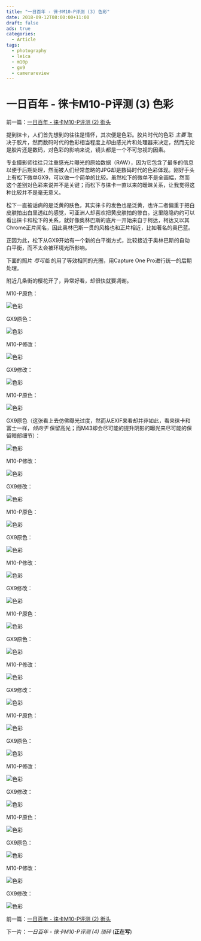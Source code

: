 ```yaml
---
title: "一日百年 - 徕卡M10-P评测 (3) 色彩"
date: 2018-09-12T08:00:00+11:00
draft: false
ads: true
categories:
  - Article
tags:
  - photography
  - leica
  - m10p
  - gx9
  - camerareview
---
```


# 一日百年 - 徕卡M10-P评测 (3) 色彩

前一篇：[一日百年 - 徕卡M10-P评测 (2) 街头](/cn/article/2018/reviewleicam10p2/)

提到徕卡，人们首先想到的往往是情怀，其次便是色彩。胶片时代的色彩 _主要_ 取决于胶片，然而数码时代的色彩相当程度上却由感光片和处理器来决定，然而无论是胶片还是数码，对色彩的影响来说，镜头都是一个不可忽视的因素。

专业摄影师往往只注重感光片曝光的原始数据（RAW），因为它包含了最多的信息以便于后期处理，然而被人们经常忽略的JPG却是数码时代的色彩体现。刚好手头上有松下微单GX9，可以做一个简单的比较。虽然松下的微单不是全画幅，然而这个差别对色彩来说并不是关键；而松下与徕卡一直以来的暧昧关系，让我觉得这种比较并不是毫无意义。

松下一直被诟病的是泛黄的肤色，其实徕卡的发色也是泛黄，也许二者偏重于把白皮肤拍出白里透红的感觉，可亚洲人却喜欢把黄皮肤拍的惨白。这里隐隐约约可以看出徕卡和松下的关系，就好像奥林巴斯的底片一开始来自于柯达，柯达又以其Chrome正片闻名，因此奥林巴斯一贯的风格也和正片相近，比如著名的奥巴蓝。

正因为此，松下从GX9开始有一个新的白平衡方式，比较接近于奥林巴斯的自动白平衡，而不太会被环境光所影响。

下面的照片 _尽可能_ 的用了等效相同的光圈，用Capture One Pro进行统一的后期处理。

附近几条街的樱花开了，异常好看，却很快就要凋谢。

M10-P原色：

![色彩][leica-01-ooc]

GX9原色：

![色彩][gx9-01-ooc]

M10-P修改：

![色彩][leica-01-edit]

GX9修改：

![色彩][gx9-01-edit]

M10-P原色：

![色彩][leica-02-ooc]

GX9原色（这张看上去仿佛曝光过度，然而从EXIF来看却并非如此，看来徕卡和富士一样，_倾向于_ 保留高光；而M43却会尽可能的提升阴影的曝光来尽可能的保留暗部细节）：

![色彩][gx9-02-ooc]

M10-P修改：

![色彩][leica-02-edit]

GX9修改：

![色彩][gx9-02-edit]

M10-P原色：

![色彩][leica-03-ooc]

GX9原色：

![色彩][gx9-03-ooc]

M10-P修改：

![色彩][leica-03-edit]

GX9修改：

![色彩][gx9-03-edit]

M10-P原色：

![色彩][leica-04-ooc]

GX9原色：

![色彩][gx9-04-ooc]

M10-P修改：

![色彩][leica-04-edit]

GX9修改：

![色彩][gx9-04-edit]

M10-P原色：

![色彩][leica-05-ooc]

GX9原色：

![色彩][gx9-05-ooc]

M10-P修改：

![色彩][leica-05-edit]

GX9修改：

![色彩][gx9-05-edit]

M10-P原色：

![色彩][leica-06-ooc]

GX9原色：

![色彩][gx9-06-ooc]

M10-P修改：

![色彩][leica-06-edit]

GX9修改：

![色彩][gx9-06-edit]

前一篇：[一日百年 - 徕卡M10-P评测 (2) 街头](/cn/article/2018/reviewleicam10p2/)

下一片：_一日百年 - 徕卡M10-P评测 (4) 琐碎_ (__正在写__)

[leica-01-ooc]: /photos/2018/LeicaM10P/color01_leica_ooc.jpg "Color"
[leica-02-ooc]: /photos/2018/LeicaM10P/color02_leica_ooc.jpg "Color"
[leica-03-ooc]: /photos/2018/LeicaM10P/color03_leica_ooc.jpg "Color"
[leica-04-ooc]: /photos/2018/LeicaM10P/color04_leica_ooc.jpg "Color"
[leica-05-ooc]: /photos/2018/LeicaM10P/color05_leica_ooc.jpg "Color"
[leica-06-ooc]: /photos/2018/LeicaM10P/color06_leica_ooc.jpg "Color"
[leica-01-edit]: /photos/2018/LeicaM10P/color01_leica_edit.jpg "Color"
[leica-02-edit]: /photos/2018/LeicaM10P/color02_leica_edit.jpg "Color"
[leica-03-edit]: /photos/2018/LeicaM10P/color03_leica_edit.jpg "Color"
[leica-04-edit]: /photos/2018/LeicaM10P/color04_leica_edit.jpg "Color"
[leica-05-edit]: /photos/2018/LeicaM10P/color05_leica_edit.jpg "Color"
[leica-06-edit]: /photos/2018/LeicaM10P/color06_leica_edit.jpg "Color"

[gx9-01-ooc]: /photos/2018/LeicaM10P/color01_gx9_ooc.jpg "Color"
[gx9-02-ooc]: /photos/2018/LeicaM10P/color02_gx9_ooc.jpg "Color"
[gx9-03-ooc]: /photos/2018/LeicaM10P/color03_gx9_ooc.jpg "Color"
[gx9-04-ooc]: /photos/2018/LeicaM10P/color04_gx9_ooc.jpg "Color"
[gx9-05-ooc]: /photos/2018/LeicaM10P/color05_gx9_ooc.jpg "Color"
[gx9-06-ooc]: /photos/2018/LeicaM10P/color06_gx9_ooc.jpg "Color"
[gx9-01-edit]: /photos/2018/LeicaM10P/color01_gx9_edit.jpg "Color"
[gx9-02-edit]: /photos/2018/LeicaM10P/color02_gx9_edit.jpg "Color"
[gx9-03-edit]: /photos/2018/LeicaM10P/color03_gx9_edit.jpg "Color"
[gx9-04-edit]: /photos/2018/LeicaM10P/color04_gx9_edit.jpg "Color"
[gx9-05-edit]: /photos/2018/LeicaM10P/color05_gx9_edit.jpg "Color"
[gx9-06-edit]: /photos/2018/LeicaM10P/color06_gx9_edit.jpg "Color"